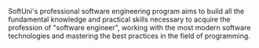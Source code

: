 SoftUni's professional software engineering program aims to build all the fundamental knowledge and practical skills necessary to acquire the profession of "software engineer", working with the most modern software technologies and mastering the best practices in the field of programming.
